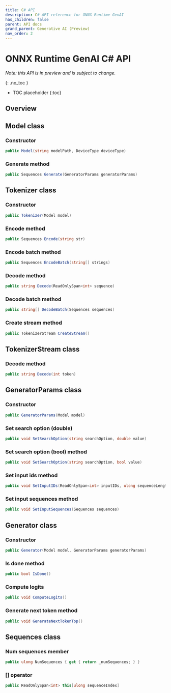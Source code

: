 ```yaml
---
title: C# API
description: C# API reference for ONNX Runtime GenAI
has_children: false
parent: API docs
grand_parent: Generative AI (Preview)
nav_order: 2
---
```


# ONNX Runtime GenAI C# API

_Note: this API is in preview and is subject to change._

{: .no_toc }

* TOC placeholder
{:toc}

## Overview

## Model class

### Constructor

```csharp
public Model(string modelPath, DeviceType deviceType)
```

### Generate method

```csharp
public Sequences Generate(GeneratorParams generatorParams)
```

## Tokenizer class

### Constructor

```csharp
public Tokenizer(Model model)
```

### Encode method

```csharp
public Sequences Encode(string str)
```

### Encode batch method

```csharp
public Sequences EncodeBatch(string[] strings)
```

### Decode method

```csharp
public string Decode(ReadOnlySpan<int> sequence)
```

### Decode batch method

```csharp
public string[] DecodeBatch(Sequences sequences)
```

### Create stream method

```csharp
public TokenizerStream CreateStream()
```

## TokenizerStream class

### Decode method

```csharp
public string Decode(int token)
```

## GeneratorParams class

### Constructor

```csharp
public GeneratorParams(Model model)
```

### Set search option (double)

```csharp
public void SetSearchOption(string searchOption, double value)
```

### Set search option (bool) method

```csharp
public void SetSearchOption(string searchOption, bool value)
```

### Set input ids method

```csharp
public void SetInputIDs(ReadOnlySpan<int> inputIDs, ulong sequenceLength, ulong batchSize)
```

### Set input sequences method

```csharp
public void SetInputSequences(Sequences sequences)
```





## Generator class

### Constructor

```csharp
public Generator(Model model, GeneratorParams generatorParams)
```

### Is done method

```csharp
public bool IsDone()
```

### Compute logits

```csharp
public void ComputeLogits()
```

### Generate next token method

```csharp
public void GenerateNextTokenTop()
```


## Sequences class

### Num sequences member

```csharp
public ulong NumSequences { get { return _numSequences; } }
```

### [] operator

```csharp
public ReadOnlySpan<int> this[ulong sequenceIndex]
```

